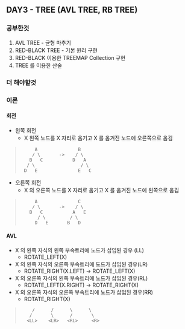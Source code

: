 ## DAY3 - TREE (AVL TREE, RB TREE)
### 공부한것
1. AVL TREE - 균형 마추기
2. RED-BLACK TREE - 기본 원리 구현
3. RED-BLACK 이용한 TREEMAP Collection 구현
4. TREE 를 이용한 산술

### 더 해야할것

### 이론
#### 회전
- 왼쪽 회전
  - X 왼쪽 노드를 X 자리로 옴기고 X 를 옴겨진 노드에 오른쪽으로 옴김
>          A               B
>         / \       ->    / \
>        B   C           D   A
>       / \                 / \
>      D   E               E   C


- 오른쪽 회전
  - X 의 오른쪽 노드를 X 자리로 옴기고 X 를 옴겨진 노드에 왼쪽으로 옴김
>          A               C
>         / \       ->    / \
>        B   C           A   E
>           / \         / \
>          D   E       B   D

#### AVL
- X 의 왼쪽 자식의 왼쪽 부속트리에 노드가 삽입된 경우 (LL)
  - ROTATE_LEFT(X)
- X 의 왼쪽 자식의 오른쪽 부속트리에 도드가 삽입된 경우(LR)
  - ROTATE_RIGHT(X.LEFT) -> ROTATE_LEFT(X)
- X 의 오른쪽 자식의 왼쪽 부속트리에 노드가 삽입된 경우(RL)
  - ROTATE_LEFT(X.RIGHT) -> ROTATE_RIGHT(X)
- X 의 오른쪽 자식의 오른쪽 부속트리에 노드가 삽입된 경우(RR)
  - ROTATE_RIGHT(X)
  
>         /      /      \      \
>        /       \      /       \
>       <LL>    <LR>   <RL>     <R>
